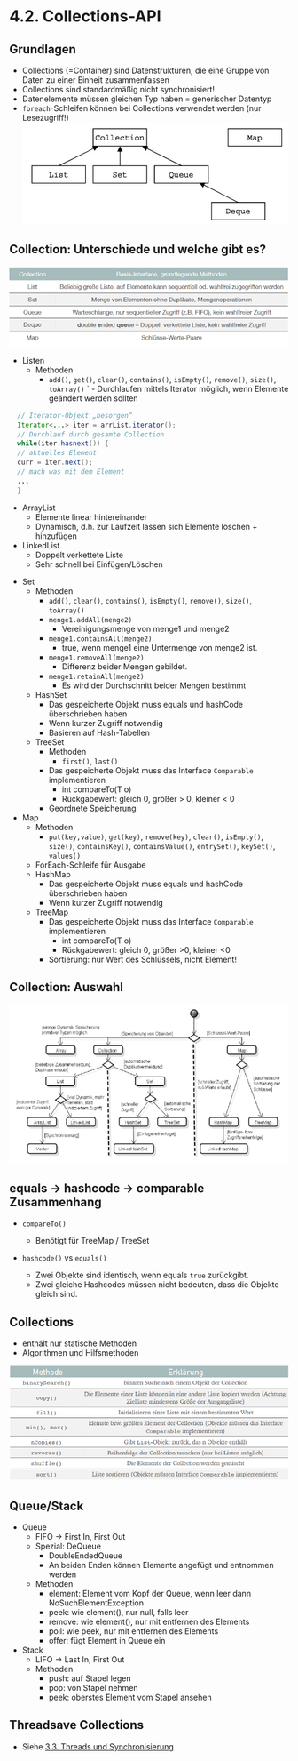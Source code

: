 # 4.2. Collections-API

## Grundlagen
* Collections (=Container) sind Datenstrukturen, die eine Gruppe von Daten zu einer Einheit zusammenfassen
* Collections sind standardmäßig nicht synchronisiert!
* Datenelemente müssen gleichen Typ haben = generischer Datentyp
* `foreach`-Schleifen können bei Collections verwendet werden (nur Lesezugriff!)
![](./CollectionsInterface.jpg)

## Collection: Unterschiede und welche gibt es?
![](./CollectionDifference.png)

* Listen
  - Methoden
    - `add()`, `get()`, `clear()`, `contains()`, `isEmpty()`, `remove()`, `size()`, `toArray()`
`  - Durchlaufen mittels Iterator möglich, wenn Elemente geändert werden sollten
```java
  // Iterator-Objekt „besorgen“
  Iterator<...> iter = arrList.iterator();
  // Durchlauf durch gesamte Collection
  while(iter.hasnext()) {
  // aktuelles Element
  curr = iter.next();
  // mach was mit dem Element
  ...
  }
```
  - ArrayList
    - Elemente linear hintereinander
    - Dynamisch, d.h. zur Laufzeit lassen sich Elemente löschen + hinzufügen
  - LinkedList
    - Doppelt verkettete Liste
    - Sehr schnell bei Einfügen/Löschen

* Set
  - Methoden
    - `add()`, `clear()`, `contains()`, `isEmpty()`, `remove()`, `size()`, `toArray()`
    - `menge1.addAll(menge2)`
      - Vereinigungsmenge von menge1 und menge2
    - `menge1.containsAll(menge2)`
      - true, wenn menge1 eine Untermenge von menge2 ist.
    - `menge1.removeAll(menge2)`
      - Differenz beider Mengen gebildet.
    - `menge1.retainAll(menge2)`
      - Es wird der Durchschnitt beider Mengen bestimmt
  - HashSet
    - Das gespeicherte Objekt muss equals und hashCode überschrieben haben
    - Wenn kurzer Zugriff notwendig
    - Basieren auf Hash-Tabellen
  - TreeSet
    - Methoden
      - `first()`, `last()`
    - Das gespeicherte Objekt muss das Interface `Comparable` implementieren
      - int compareTo(T o)
      - Rückgabewert: gleich 0, größer > 0, kleiner < 0
    - Geordnete Speicherung
* Map
  - Methoden
    - `put(key,value)`, `get(key)`, `remove(key)`, `clear()`, `isEmpty()`, `size()`, `containsKey()`, `containsValue()`, `entrySet()`, `keySet()`, `values()`
  - ForEach-Schleife für Ausgabe
  - HashMap
    - Das gespeicherte Objekt muss equals und hashCode überschrieben haben
    - Wenn kurzer Zugriff notwendig
  - TreeMap
    - Das gespeicherte Objekt muss das Interface `Comparable` implementieren
      - int compareTo(T o)
      - Rückgabewert: gleich 0, größer >0, kleiner <0
    - Sortierung: nur Wert des Schlüssels, nicht Element!

## Collection: Auswahl
![](./CollectionAuswahl.png)

## equals -> hashcode -> comparable Zusammenhang
* `compareTo()`
  * Benötigt für TreeMap / TreeSet

* `hashcode()` vs `equals()`
  * Zwei Objekte sind identisch, wenn equals `true` zurückgibt.
  * Zwei gleiche Hashcodes müssen nicht bedeuten, dass die Objekte gleich sind.

## Collections
* enthält nur statische Methoden
* Algorithmen und Hilfsmethoden


![](./Collections.png)

## Queue/Stack
* Queue
  - FIFO -> First In, First Out
  - Spezial: DeQueue
    - DoubleEndedQueue
    - An beiden Enden können Elemente angefügt und entnommen werden
  - Methoden
    - element: Element vom Kopf der Queue, wenn leer dann NoSuchElementException
    - peek: wie element(), nur null, falls leer
    - remove: wie element(), nur mit entfernen des Elements
    - poll: wie peek, nur mit entfernen des Elements
    - offer: fügt Element in Queue ein
* Stack
  - LIFO -> Last In, First Out
  - Methoden
    - push: auf Stapel legen
    - pop: von Stapel nehmen
    - peek: oberstes Element vom Stapel ansehen


## Threadsave Collections
* Siehe [3.3. Threads und Synchronisierung](../thema03/kap03.md)
